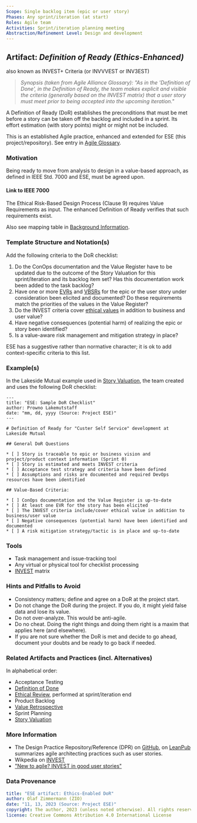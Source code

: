 ```yaml
---
Scope: Single backlog item (epic or user story)
Phases: Any sprint/iteration (at start)
Roles: Agile team
Activities: Sprint/iteration planning meeting   
Abstraction/Refinement Level: Design and development 
---
```


Artifact: *Definition of Ready (Ethics-Enhanced)*
-------------------------------------------------
also known as INVEST+ Criteria (or INVVVEST or INV3EST)

> *Synopsis (taken from Agile Alliance Glossary): "As in the 'Definition of Done', in the Definition of Ready, the team makes explicit and visible the criteria (generally based on the INVEST matrix) that a user story must meet prior to being accepted into the upcoming iteration."*

A Definition of Ready (DoR) establishes the preconditions that must be met before a story can be taken off the backlog and included in a sprint. Its effort estimation (with story points) might or might not be included. 

This is an established Agile practice, enhanced and extended for ESE (this project/repository). See entry in [Agile Glossary](https://www.agilealliance.org/glossary/definition-of-ready/). 


### Motivation 

Being ready to move from analysis to design in a value-based approach, as defined in IEEE Std. 7000 and ESE, must be agreed upon.

#### Link to IEEE 7000

The Ethical Risk-Based Design Process (Clause 9) requires Value Requirements as input. The enhanced Definition of Ready verifies that such requirements exist. 

Also see mapping table in [Background Information](/ESE-BackgroundInformation.md).


### Template Structure and Notation(s)

Add the following criteria to the DoR checklist: 

1. Do the ConOps documentation and the Value Register have to be updated due to the outcome of the Story Valuation for this sprint/iteration and its backlog item set? Has this documentation work been added to the task backlog? 
2. Have one or more [EVRs](/ESE-Glossary.md#evr) and [VBSRs](/ESE-Glossary.md#vbsr) for the epic or the user story under consideration been elicited and documented? Do these requirements match the priorities of the values in the Value Register?
3. Do the INVEST criteria cover [ethical values](/ESE-Glossary.md#ethical-value) in addition to business and user value? 
4. Have negative consequences (potential harm) of realizing the epic or story been identified? 
5. Is a value-aware risk management and mitigation strategy in place?

ESE has a suggestive rather than normative character; it is ok to add context-specific criteria to this list.


### Example(s)

In the Lakeside Mutual example used in [Story Valuation](ESE-StoryValuation.md), the team created and uses the following DoR checklist: 

~~~
---
title: "ESE: Sample DoR Checklist"
author: Prowno Lakemutstaff
date: "mm, dd, yyyy (Source: Project ESE)"
---

# Definition of Ready for "Custer Self Service" development at Lakeside Mutual 

## General DoR Questions

* [ ] Story is traceable to epic or business vision and project/product context information (Sprint 0)
* [ ] Story is estimated and meets INVEST criteria
* [ ] Acceptance test strategy and criteria have been defined
* [ ] Assumptions and risks are documented and required DevOps resources have been identified

## Value-Based Criteria: 

* [ ] ConOps documentation and the Value Register is up-to-date
* [ ] At least one EVR for the story has been elicited
* [ ] The INVEST criteria include/cover ethical value in addition to business/user value 
* [ ] Negative consequences (potential harm) have been identified and documented
* [ ] A risk mitigation strategy/tactic is in place and up-to-date 
~~~


### Tools

* Task management and issue-tracking tool
* Any virtual or physical tool for checklist processing
* [INVEST](https://www.agilealliance.org/glossary/invest/) matrix


### Hints and Pitfalls to Avoid

* Consistency matters; define and agree on a DoR at the project start. 
* Do not change the DoR during the project. If you do, it might yield false data and lose its value.
* Do not over-analyze. This would be anti-agile.
* Do no cheat. Doing the right things and doing them right is a maxim that applies here (and elsewhere).
* If you are not sure whether the DoR is met and decide to go ahead, document your doubts and be ready to go back if needed.


### Related Artifacts and Practices (incl. Alternatives)

In alphabetical order: 

* Acceptance Testing
* [Definition of Done](ESE-DefinitionOfDone.md)
* [Ethical Review](ESE-EthicalReview.md), performed at sprint/iteration end
* Product Backlog 
* [Value Retrospective](ESE-ValueRetrospective.md)
* Sprint Planning
* [Story Valuation](ESE-StoryValuation.md)
  

### More Information

* The Design Practice Repository/Reference (DPR) on [GitHub](https://github.com/socadk/design-practice-repository), on [LeanPub](https://leanpub.com/dpr) summarizes agile architecting practices such as user stories. 
* Wikpedia on [INVEST](https://en.wikipedia.org/wiki/INVEST_(mnemonic))
* ["New to agile? INVEST in good user stories"](https://agileforall.com/new-to-agile-invest-in-good-user-stories/) 


### Data Provenance 

```yaml
title: "ESE artifact: Ethics-Enabled DoR"
author: Olaf Zimmermann (ZIO)
date: "11, 13, 2023 (Source: Project ESE)"
copyright: The author, 2023 (unless noted otherwise). All rights reserved.
license: Creative Commons Attribution 4.0 International License
```